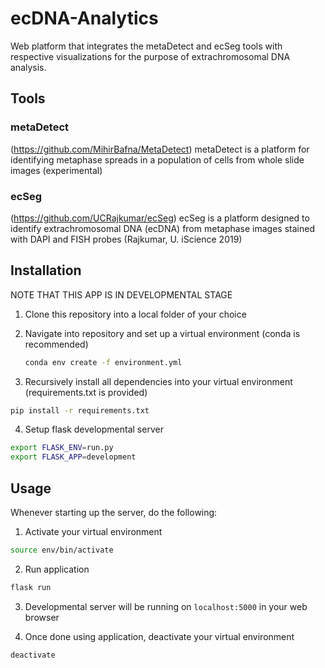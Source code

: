 # ecDNA-Analytics

Web platform that integrates the metaDetect and ecSeg  tools with respective visualizations for the purpose of extrachromosomal DNA analysis.

## Tools

### metaDetect

(<https://github.com/MihirBafna/MetaDetect>)
metaDetect is a platform for identifying metaphase spreads in a population of cells from whole slide images (experimental)

### ecSeg

(<https://github.com/UCRajkumar/ecSeg>)
ecSeg is a platform designed to identify extrachromosomal DNA (ecDNA) from metaphase images stained with DAPI and FISH probes (Rajkumar, U. iScience 2019)

## Installation

NOTE THAT THIS APP IS IN DEVELOPMENTAL STAGE

1. Clone this repository into a local folder of your choice

2. Navigate into repository and set up a virtual environment (conda is recommended)
    ```bash
    conda env create -f environment.yml
    ```
3. Recursively install all dependencies into your virtual environment (requirements.txt is provided)

  ```bash
  pip install -r requirements.txt
  ```

4. Setup flask developmental server

  ```bash
  export FLASK_ENV=run.py
  export FLASK_APP=development
  ```

## Usage

Whenever starting up the server, do the following:

1. Activate your virtual environment

```bash
source env/bin/activate
```

2. Run application

```bash
flask run
```

3. Developmental server will be running on ``` localhost:5000 ``` in your web browser

4. Once done using application, deactivate your virtual environment

```bash
deactivate
```
